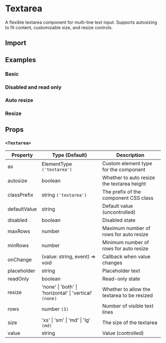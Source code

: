 # Textarea

A flexible textarea component for multi-line text input. Supports autosizing to fit content, customizable size, and resize controls.

## Import

<!--{include:<import-guide>}-->

## Examples

### Basic

<!--{include:`basic.md`}-->

### Disabled and read only

<!--{include:`disabled.md`}-->

### Auto resize

<!--{include:`autosize.md`}-->

### Resize

<!--{include:`resize.md`}-->

## Props

### `<Textarea>`

| Property     | Type (Default)                                          | Description                                 |
| ------------ | ------------------------------------------------------- | ------------------------------------------- |
| as           | ElementType `('textarea')`                              | Custom element type for the component       |
| autosize     | boolean                                                 | Whether to auto resize the textarea height  |
| classPrefix  | string `('textarea')`                                   | The prefix of the component CSS class       |
| defaultValue | string                                                  | Default value (uncontrolled)                |
| disabled     | boolean                                                 | Disabled state                              |
| maxRows      | number                                                  | Maximum number of rows for auto resize      |
| minRows      | number                                                  | Minimum number of rows for auto resize      |
| onChange     | (value: string, event) => void                          | Callback when value changes                 |
| placeholder  | string                                                  | Placeholder text                            |
| readOnly     | boolean                                                 | Read-only state                             |
| resize       | 'none' \| 'both' \| 'horizontal' \| 'vertical' `(none)` | Whether to allow the textarea to be resized |
| rows         | number `(3)`                                            | Number of visible text lines                |
| size         | 'xs' \| 'sm' \| 'md' \| 'lg' `(md)`                     | The size of the textarea                    |
| value        | string                                                  | Value (controlled)                          |
